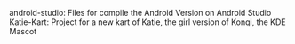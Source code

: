 android-studio: Files for compile the Android Version on Android Studio
Katie-Kart: Project for a new kart of Katie, the girl version of Konqi, the KDE Mascot
